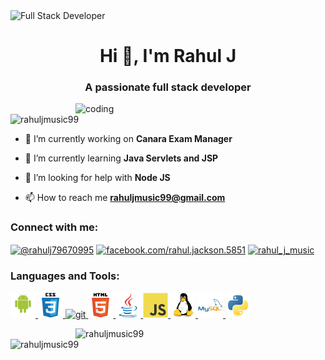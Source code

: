 <img alt="Full Stack Developer" src="https://media0.giphy.com/media/WOqcUlAxqzQM0jN96o/giphy.gif" width=1000 />
<h1 align="center">Hi 👋, I'm Rahul J</h1>
<h3 align="center">A passionate full stack developer</h3>

<img alt="coding" src="https://cdn.dribbble.com/users/1162077/screenshots/3848914/programmer.gif" align="right" width="400"/>

<p align="left"> <img src="https://komarev.com/ghpvc/?username=rahuljmusic99&label=Profile%20views&color=0e75b6&style=flat" alt="rahuljmusic99" /> </p>

- 🔭 I’m currently working on **Canara Exam Manager**

- 🌱 I’m currently learning **Java Servlets and JSP**

- 🤝 I’m looking for help with **Node JS**

- 📫 How to reach me **rahuljmusic99@gmail.com**

<h3 align="left">Connect with me:</h3>
<p align="left">
<a href="https://twitter.com/@rahulj79670995" target="blank"><img align="center" src="https://raw.githubusercontent.com/rahuldkjain/github-profile-readme-generator/master/src/images/icons/Social/twitter.svg" alt="@rahulj79670995" height="30" width="40" /></a>
<a href="https://fb.com/facebook.com/rahul.jackson.5851" target="blank"><img align="center" src="https://raw.githubusercontent.com/rahuldkjain/github-profile-readme-generator/master/src/images/icons/Social/facebook.svg" alt="facebook.com/rahul.jackson.5851" height="30" width="40" /></a>
<a href="https://instagram.com/rahul_j_music" target="blank"><img align="center" src="https://raw.githubusercontent.com/rahuldkjain/github-profile-readme-generator/master/src/images/icons/Social/instagram.svg" alt="rahul_j_music" height="30" width="40" /></a>
</p>

<h3 align="left">Languages and Tools:</h3>
<p align="left"> <a href="https://developer.android.com" target="_blank" rel="noreferrer"> <img src="https://raw.githubusercontent.com/devicons/devicon/master/icons/android/android-original-wordmark.svg" alt="android" width="40" height="40"/> </a> <a href="https://www.w3schools.com/css/" target="_blank" rel="noreferrer"> <img src="https://raw.githubusercontent.com/devicons/devicon/master/icons/css3/css3-original-wordmark.svg" alt="css3" width="40" height="40"/> </a> <a href="https://git-scm.com/" target="_blank" rel="noreferrer"> <img src="https://www.vectorlogo.zone/logos/git-scm/git-scm-icon.svg" alt="git" width="40" height="40"/> </a> <a href="https://www.w3.org/html/" target="_blank" rel="noreferrer"> <img src="https://raw.githubusercontent.com/devicons/devicon/master/icons/html5/html5-original-wordmark.svg" alt="html5" width="40" height="40"/> </a> <a href="https://www.java.com" target="_blank" rel="noreferrer"> <img src="https://raw.githubusercontent.com/devicons/devicon/master/icons/java/java-original.svg" alt="java" width="40" height="40"/> </a> <a href="https://developer.mozilla.org/en-US/docs/Web/JavaScript" target="_blank" rel="noreferrer"> <img src="https://raw.githubusercontent.com/devicons/devicon/master/icons/javascript/javascript-original.svg" alt="javascript" width="40" height="40"/> </a> <a href="https://www.linux.org/" target="_blank" rel="noreferrer"> <img src="https://raw.githubusercontent.com/devicons/devicon/master/icons/linux/linux-original.svg" alt="linux" width="40" height="40"/> </a> <a href="https://www.mysql.com/" target="_blank" rel="noreferrer"> <img src="https://raw.githubusercontent.com/devicons/devicon/master/icons/mysql/mysql-original-wordmark.svg" alt="mysql" width="40" height="40"/> </a> <a href="https://www.python.org" target="_blank" rel="noreferrer"> <img src="https://raw.githubusercontent.com/devicons/devicon/master/icons/python/python-original.svg" alt="python" width="40" height="40"/> </a> </p>

<p><img align="right" src="https://github-readme-stats.vercel.app/api?username=rahuljmusic99&show_icons=true&locale=en" alt="rahuljmusic99" width="400" /></p>

<p><img align="left" src="https://github-readme-streak-stats.herokuapp.com/?user=rahuljmusic99&" alt="rahuljmusic99" width="400"/></p>

